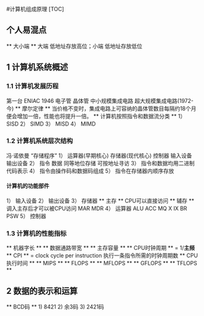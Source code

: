 #计算机组成原理
[TOC]
## 个人易混点
** 大小端 ** 大端 低地址存放高位；小端 低地址存放低位
## 1 计算机系统概述
### 1.1 计算机发展历程
第一台 ENIAC 1946
电子管 晶体管 中小规模集成电路 超大规模集成电路(1972-今)
** 摩尔定律 ** 当价格不变时，集成电路上可容纳的晶体管数目每隔约18个月便会增加一倍，性能也将提升一倍。
** 计算机按照指令和数据流分类 **
1） SISD
2） SIMD
3） MISD
4） MIMD
### 1.2 计算机系统层次结构
冯·诺依曼 “存储程序”
1） 运算器(早期核心) 存储器(现代核心) 控制器 输入设备 输出设备
2） 指令 数据 同等地位存储 可按地址寻访
3） 指令和数据均用二进制代码表示
4） 指令由操作码和数据码组成
5） 指令在存储器内顺序存放
#### 计算机的功能部件
1） 输入设备
2） 输出设备
3） 存储器
** 主存 ** CPU可以直接访问
** 辅存 ** 调入主存后才可以被CPU访问
MAR MDR
4） 运算器
ALU ACC MQ X IX BR PSW
5） 控制器
### 1.3 计算机的性能指标
** 机器字长 **
** 数据通路带宽 **
** 主存容量 **
** CPU时钟周期 ** = 1/**主频**
** CPI ** = clock cycle per instruction 执行一条指令所需的时钟周期数
** CPU执行时间 **
** MIPS **
** FLOPS **
** MFLOPS **
** GFLOPS **
** TFLOPS **
## 2 数据的表示和运算
** BCD码 ** 1) 8421 2) 余3码 3) 2421码











